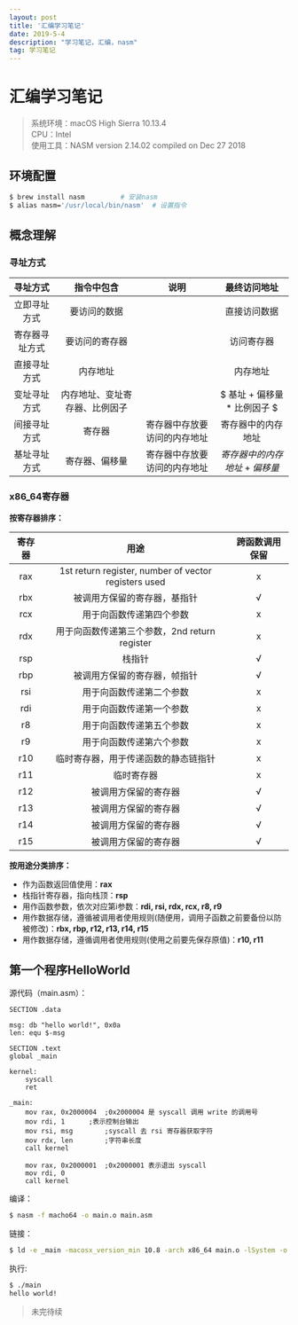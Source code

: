 ```yaml
---
layout: post
title: '汇编学习笔记'
date: 2019-5-4 
description: "学习笔记，汇编，nasm"
tag: 学习笔记
--- 
```


# 汇编学习笔记

> 系统环境：macOS High Sierra 10.13.4  
> CPU：Intel  
> 使用工具：NASM version 2.14.02 compiled on Dec 27 2018  

## 环境配置

```bash
$ brew install nasm			# 安装nasm
$ alias nasm='/usr/local/bin/nasm'	# 设置指令
```

## 概念理解

### 寻址方式

寻址方式     |     指令中包含       |    说明    | 最终访问地址
:----------:|:------------------:|:---------:|:---------:
立即寻址方式  | 要访问的数据         |           | 直接访问数据
寄存器寻址方式| 要访问的寄存器        |           | 访问寄存器
直接寻址方式 |  内存地址            |           | 内存地址
变址寻址方式 |内存地址、变址寄存器、比例因子|       |$ 基址 + 偏移量 * 比例因子 $
间接寻址方式 |  寄存器             |寄存器中存放要访问的内存地址|寄存器中的内存地址
基址寻址方式 | 寄存器、偏移量 |寄存器中存放要访问的内存地址|$寄存器中的内存地址+偏移量$

### x86_64寄存器

**按寄存器排序：**

寄存器|       用途      |跨函数调用保留
:---:|:---------------:|:----------:
rax  | 1st return register, number of vector registers used | x
rbx  | 被调用方保留的寄存器，基指针 | √
rcx  | 用于向函数传递第四个参数 | x
rdx  | 用于向函数传递第三个参数，2nd return register | x
rsp  | 栈指针 | √
rbp  | 被调用方保留的寄存器，帧指针 | √
rsi  | 用于向函数传递第二个参数 | x
rdi  | 用于向函数传递第一个参数 | x
r8   | 用于向函数传递第五个参数 | x
r9   | 用于向函数传递第六个参数 | x
r10  | 临时寄存器，用于传递函数的静态链指针 | x
r11  | 临时寄存器 | x
r12  | 被调用方保留的寄存器 | √
r13  | 被调用方保留的寄存器 | √
r14  | 被调用方保留的寄存器 | √
r15  | 被调用方保留的寄存器 | √

**按用途分类排序：**

- 作为函数返回值使用：**rax**
- 栈指针寄存器，指向栈顶：**rsp**
- 用作函数参数，依次对应第i参数：**rdi, rsi, rdx, rcx, r8, r9**
- 用作数据存储，遵循被调用者使用规则(随便用，调用子函数之前要备份以防被修改)：**rbx, rbp, r12, r13, r14, r15**
- 用作数据存储，遵循调用者使用规则(使用之前要先保存原值)：**r10, r11**


## 第一个程序HelloWorld

源代码（main.asm）：

```x86asm
SECTION .data

msg: db "hello world!", 0x0a
len: equ $-msg

SECTION .text
global _main

kernel:
	syscall
	ret

_main:
	mov rax, 0x2000004	;0x2000004 是 syscall 调用 write 的调用号
	mov rdi, 1		;表示控制台输出
	mov rsi, msg		;syscall 去 rsi 寄存器获取字符
	mov rdx, len		;字符串长度
	call kernel

	mov rax, 0x2000001	;0x2000001 表示退出 syscall
	mov rdi, 0
	call kernel
```

编译：

```bash
$ nasm -f macho64 -o main.o main.asm
```

链接：

```bash
$ ld -e _main -macosx_version_min 10.8 -arch x86_64 main.o -lSystem -o main
```

执行:

```bash
$ ./main
hello world!
```

> 未完待续
